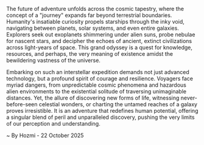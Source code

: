 
The future of adventure unfolds across the cosmic tapestry, where the concept of a "journey" expands far beyond terrestrial boundaries. Humanity's insatiable curiosity propels starships through the inky void, navigating between planets, solar systems, and even entire galaxies. Explorers seek out exoplanets shimmering under alien suns, probe nebulae for nascent stars, and decipher the echoes of ancient, extinct civilizations across light-years of space. This grand odyssey is a quest for knowledge, resources, and perhaps, the very meaning of existence amidst the bewildering vastness of the universe.

Embarking on such an interstellar expedition demands not just advanced technology, but a profound spirit of courage and resilience. Voyagers face myriad dangers, from unpredictable cosmic phenomena and hazardous alien environments to the existential solitude of traversing unimaginable distances. Yet, the allure of discovering new forms of life, witnessing never-before-seen celestial wonders, or charting the untamed reaches of a galaxy proves irresistible. It is an adventure that redefines human potential, offering a singular blend of peril and unparalleled discovery, pushing the very limits of our perception and understanding.

~ By Hozmi - 22 October 2025
